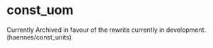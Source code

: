 # const_uom

Currently Archived in favour of the rewrite currently in development. (haennes/const_units)
